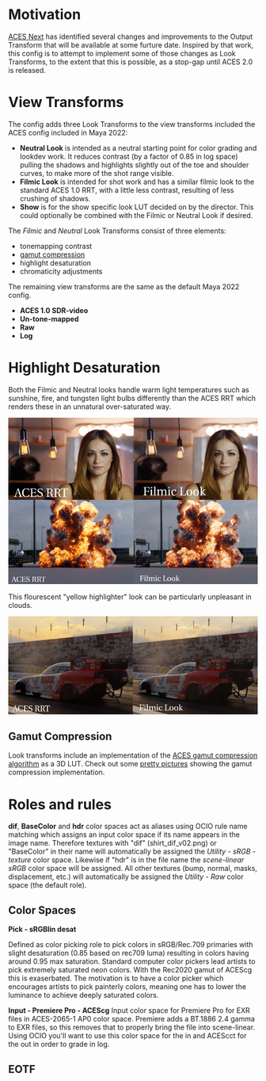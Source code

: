 # Motivation

[ACES Next](https://community.acescentral.com/c/aces-development-acesnext/67) has identified several changes and improvements to the Output Transform that will be available at some furture date. Inspired by that work,  this config is to attempt to implement some of those changes as Look Transforms, to the extent that this is possible, as a stop-gap until ACES 2.0 is released.

# View Transforms
  
The config adds three Look Transforms to the view transforms included the ACES config included in Maya 2022:

- **Neutral Look**
   is intended as a neutral starting point for color grading and lookdev work. It reduces contrast (by a factor of 0.85 in log space) pulling the shadows and highlights slightly out of the toe and shoulder curves, to make more of the shot range visible. 
- **Filmic Look**
   is intended for shot work and has a similar filmic look to the standard ACES 1.0 RRT, with a little less contrast, resulting of less crushing of shadows. 
- **Show** is for the show specific look LUT decided on by the director. This could optionally be combined with the Filmic or Neutral Look if desired.

The *Filmic* and *Neutral* Look Transforms consist of three elements:
  - tonemapping contrast
  - [gamut compression](../docs/gamut.md)
  - highlight desaturation
  - chromaticity adjustments
  

The remaining view transforms are the same as the default Maya 2022 config.

- **ACES 1.0 SDR-video**
- **Un-tone-mapped** 
- **Raw** 
- **Log**
  

# Highlight Desaturation

Both the Filmic and Neutral looks handle warm light temperatures such as sunshine, fire, and tungsten light bulbs differently than the ACES RRT which renders these in an unnatural over-saturated way. 
   
   ![light](../docs/img/yellow.jpg)
   
This flourescent "yellow highlighter" look can be particularly unpleasant in clouds.
   
   ![clouds](../docs/img/clouds.png)
   
  
## Gamut Compression

Look transforms include an implementation of the <a href="https://github.com/ampas/aces-vwg-gamut-mapping-2020">ACES gamut compression algorithm</a> as a 3D LUT. Check out some <a href="https://github.com/sharktacos/OpenColorIO-configs/blob/main/docs/gamut.md">pretty pictures</a> showing the gamut compression implementation.<p>
  
# Roles and rules 
**dif**, **BaseColor** and **hdr** color spaces act as aliases using OCIO rule name matching which assigns an input color space if its name appears in the image name. Therefore textures with "dif" (shirt_dif_v02.png) or "BaseColor" in their name will automatically be assigned the *Utility - sRGB - texture* color space. Likewise if "hdr" is in the file name the *scene-linear sRGB* color space will be assigned. All other textures (bump, normal, masks, displacement, etc.) will automatically be assigned the *Utility - Raw* color space (the default role).<p> 
  
## Color Spaces
**Pick - sRGBlin desat**
  
Defined as color picking role to pick colors in sRGB/Rec.709 primaries with slight desaturation (0.85 based on rec709 luma) resulting in colors having around 0.95 max saturation. Standard computer color pickers lead artists to pick extremely saturated neon colors. With the Rec2020 gamut of ACEScg this is exaserbated. The motivation is to have a color picker which encourages artists to pick painterly colors, meaning one has to lower the luminance to achieve deeply saturated colors.<p>

**Input - Premiere Pro - ACEScg**
Input color space for Premiere Pro for EXR files in ACES-2065-1 AP0 color space. Premiere adds a BT.1886 2.4 gamma to EXR files, so this removes that to properly bring the file into scene-linear. Using OCIO you'll want to use this color space for the in and ACEScct for the out in order to grade in log.  

## EOTF
  



